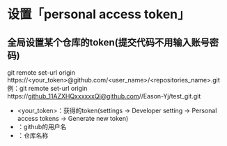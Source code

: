 # 设置「personal access token」
## 全局设置某个仓库的token(提交代码不用输入账号密码)
git remote set-url origin https://<your_token>@github.com/<user_name>/<repositories_name>.git  
例：git remote set-url origin https://github_11AZXHQxxxxxxQl@github.com//Eason-Yj/test_git.git
- <your_token>：获得的token(settings -> Developer setting -> Personal access tokens -> Generate new token) 
- <USERNAME>：github的用户名 
- <REPO>：仓库名称 


